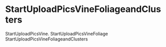 # StartUploadPicsVineFoliageandClusters
StartUploadPicsVine.        StartUploadPicsVineFoliage   StartUploadPicsVineFoliageandClusters
